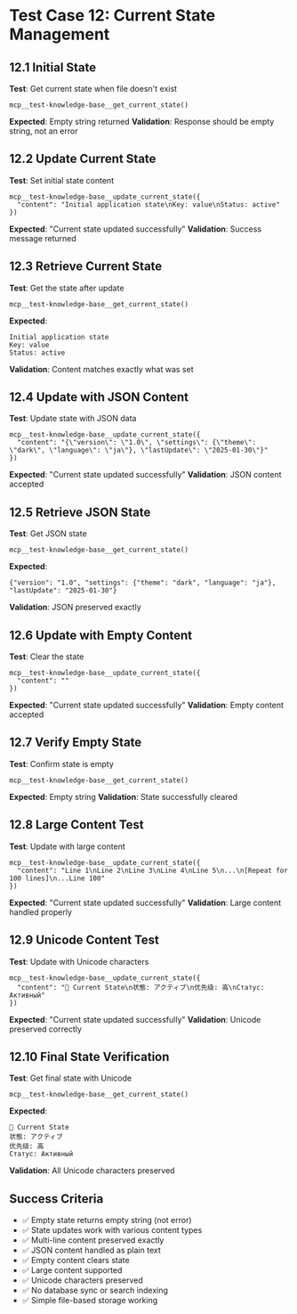 # Test Case 12: Current State Management

## 12.1 Initial State
**Test**: Get current state when file doesn't exist
```
mcp__test-knowledge-base__get_current_state()
```
**Expected**: Empty string returned
**Validation**: Response should be empty string, not an error

## 12.2 Update Current State
**Test**: Set initial state content
```
mcp__test-knowledge-base__update_current_state({
  "content": "Initial application state\nKey: value\nStatus: active"
})
```
**Expected**: "Current state updated successfully"
**Validation**: Success message returned

## 12.3 Retrieve Current State
**Test**: Get the state after update
```
mcp__test-knowledge-base__get_current_state()
```
**Expected**: 
```
Initial application state
Key: value
Status: active
```
**Validation**: Content matches exactly what was set

## 12.4 Update with JSON Content
**Test**: Update state with JSON data
```
mcp__test-knowledge-base__update_current_state({
  "content": "{\"version\": \"1.0\", \"settings\": {\"theme\": \"dark\", \"language\": \"ja\"}, \"lastUpdate\": \"2025-01-30\"}"
})
```
**Expected**: "Current state updated successfully"
**Validation**: JSON content accepted

## 12.5 Retrieve JSON State
**Test**: Get JSON state
```
mcp__test-knowledge-base__get_current_state()
```
**Expected**: 
```
{"version": "1.0", "settings": {"theme": "dark", "language": "ja"}, "lastUpdate": "2025-01-30"}
```
**Validation**: JSON preserved exactly

## 12.6 Update with Empty Content
**Test**: Clear the state
```
mcp__test-knowledge-base__update_current_state({
  "content": ""
})
```
**Expected**: "Current state updated successfully"
**Validation**: Empty content accepted

## 12.7 Verify Empty State
**Test**: Confirm state is empty
```
mcp__test-knowledge-base__get_current_state()
```
**Expected**: Empty string
**Validation**: State successfully cleared

## 12.8 Large Content Test
**Test**: Update with large content
```
mcp__test-knowledge-base__update_current_state({
  "content": "Line 1\nLine 2\nLine 3\nLine 4\nLine 5\n...\n[Repeat for 100 lines]\n...Line 100"
})
```
**Expected**: "Current state updated successfully"
**Validation**: Large content handled properly

## 12.9 Unicode Content Test
**Test**: Update with Unicode characters
```
mcp__test-knowledge-base__update_current_state({
  "content": "🎯 Current State\n状態: アクティブ\n优先级: 高\nСтатус: Активный"
})
```
**Expected**: "Current state updated successfully"
**Validation**: Unicode preserved correctly

## 12.10 Final State Verification
**Test**: Get final state with Unicode
```
mcp__test-knowledge-base__get_current_state()
```
**Expected**:
```
🎯 Current State
状態: アクティブ
优先级: 高
Статус: Активный
```
**Validation**: All Unicode characters preserved

## Success Criteria
- ✅ Empty state returns empty string (not error)
- ✅ State updates work with various content types
- ✅ Multi-line content preserved exactly
- ✅ JSON content handled as plain text
- ✅ Empty content clears state
- ✅ Large content supported
- ✅ Unicode characters preserved
- ✅ No database sync or search indexing
- ✅ Simple file-based storage working